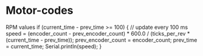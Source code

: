 # Motor-codes
RPM values 
 if (current_time - prev_time >= 100) {  // update every 100 ms
        speed = (encoder_count - prev_encoder_count) * 600.0 / 
                (ticks_per_rev * (current_time - prev_time));
        prev_encoder_count = encoder_count;
        prev_time = current_time;
        Serial.println(speed);
    }
